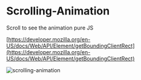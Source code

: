 # Scrolling-Animation
Scroll to see the animation pure JS

[https://developer.mozilla.org/en-US/docs/Web/API/Element/getBoundingClientRect](https://developer.mozilla.org/en-US/docs/Web/API/Element/getBoundingClientRect)

![scrolling-animation](https://user-images.githubusercontent.com/6311011/235372789-c859f656-697a-4538-859f-6e4f680e00ce.gif)
